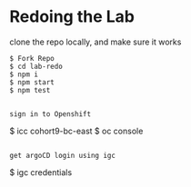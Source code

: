 # Redoing the Lab

clone the repo locally, and make sure it works

```
$ Fork Repo
$ cd lab-redo
$ npm i
$ npm start
$ npm test
```


```

sign in to Openshift

```
$ icc cohort9-bc-east
$ oc console
```

get argoCD login using igc

```
$ igc credentials
```
